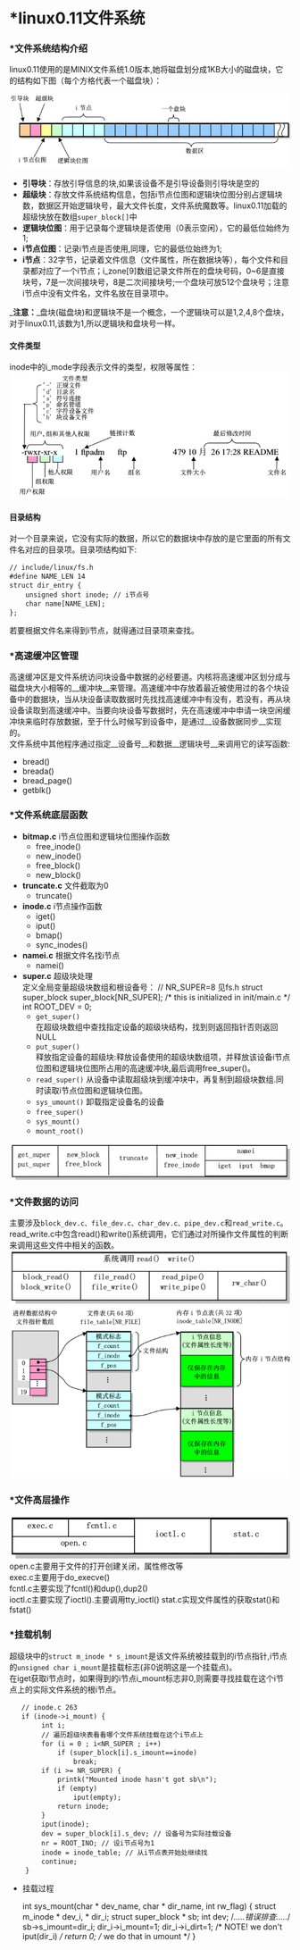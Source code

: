 

# *linux0.11文件系统
### *文件系统结构介绍
linux0.11使用的是MINIX文件系统1.0版本,她将磁盘划分成1KB大小的磁盘块，它的结构如下图（每个方格代表一个磁盘块）：

  ![minix文件系统结构](./img/minix-fs-1.0.png)
* **引导块**：存放引导信息的块,如果该设备不是引导设备则引导块是空的
* **超级块**：存放文件系统结构信息，包括i节点位图和逻辑块位图分别占逻辑块数，数据区开始逻辑块号，最大文件长度，文件系统魔数等。linux0.11加载的超级快放在数组`super_block[]`中  
* **逻辑块位图**：用于记录每个逻辑块是否使用（0表示空闲），它的最低位始终为1;
* **i节点位图**：记录i节点是否使用,同理，它的最低位始终为1;
* **i节点**：32字节，记录着文件信息（文件属性，所在数据块等），每个文件和目录都对应了一个i节点；i_zone[9]数组记录文件所在的盘块号码，0~6是直接块号，7是一次间接块号，8是二次间接块号;一个盘块可放512个盘块号；注意i节点中没有文件名，文件名放在目录项中。  

_**注意：**_盘块(磁盘块)和逻辑块不是一个概念，一个逻辑块可以是1,2,4,8个盘块，对于linux0.11,该数为1,所以逻辑块和盘块号一样。
#### 文件类型
inode中的i_mode字段表示文件的类型，权限等属性：  
![i-mode图解](./img/linux011-i-mode.png)
#### 目录结构
对一个目录来说，它没有实际的数据，所以它的数据块中存放的是它里面的所有文件名对应的目录项。目录项结构如下:  

    // include/linux/fs.h
    #define NAME_LEN 14
    struct dir_entry {
        unsigned short inode; // i节点号
        char name[NAME_LEN];
    };
若要根据文件名来得到i节点，就得通过目录项来查找。
### *高速缓冲区管理
高速缓冲区是文件系统访问块设备中数据的必经要道。内核将高速缓冲区划分成与磁盘块大小相等的__缓冲块__来管理。高速缓冲中存放着最近被使用过的各个块设备中的数据块，当从块设备读取数据时先找找高速缓冲中有没有，若没有，再从块设备读取到高速缓冲中。当要向块设备写数据时，先在高速缓冲中申请一块空闲缓冲块来临时存放数据，至于什么时候写到设备中，是通过__设备数据同步__实现的。  
文件系统中其他程序通过指定__设备号__和数据__逻辑块号__来调用它的读写函数:
* bread()
* breada()
* bread_page()
* getblk()
### *文件系统底层函数
* **bitmap.c** i节点位图和逻辑块位图操作函数 
    * free_inode()
    * new_inode()
    * free_block()
    * new_block()
* **truncate.c** 文件截取为0  
    * truncate()
* **inode.c** i节点操作函数  
    * iget()
    * iput()
    * bmap()
    * sync_inodes()
* **namei.c** 根据文件名找i节点 
    * namei()
* **super.c** 超级块处理  
定义全局变量超级块数组和根设备号：
      // NR_SUPER=8 见fs.h
      struct super_block super_block[NR_SUPER];
      /* this is initialized in init/main.c */
      int ROOT_DEV = 0;
    * `get_super()`   
    在超级块数组中查找指定设备的超级块结构，找到则返回指针否则返回NULL
    * `put_super()`  
    释放指定设备的超级块:释放设备使用的超级块数组项，并释放该设备i节点位图和逻辑块位图所占用的高速缓冲块,最后调用free_super()。
    * `read_super()` 
    从设备中读取超级块到缓冲块中，再复制到超级块数组.同时读取i节点位图和逻辑块位图。
    * `sys_umount()`
    卸载指定设备名的设备
    * `free_super()`
    * `sys_mount()` 
    * `mount_root()` 

 ![fs底层函数关系](./img/fs-low-lev-funs.png)
 
 ### *文件数据的访问
 主要涉及`block_dev.c、file_dev.c、char_dev.c、pipe_dev.c`和`read_write.c`。read_write.c中包含read()和write()系统调用，它们通过对所操作文件属性的判断来调用这些文件中相关的函数。
 ![数据访问函数](./img/fs-data-access-funcs.png)
 ![进程打开文件](./img/proc-to-file.png)

### *文件高层操作
![fs上层操作](./img/fs-high-lev-op.png)
 open.c主要用于文件的打开创建关闭，属性修改等  
 exec.c主要用于do_execve()  
 fcntl.c主要实现了fcntl()和dup(),dup2()  
 ioctl.c主要实现了ioctl().主要调用tty_ioctl()
 stat.c实现文件属性的获取stat()和fstat()  
 
 ### *挂载机制
 超级块中的`struct m_inode * s_imount`是该文件系统被挂载到的i节点指针,i节点的`unsigned char i_mount`是挂载标志(非0说明这是一个挂载点)。  
 在iget获取i节点时，如果得到的i节点i_mount标志非0,则需要寻找挂载在这个i节点上的实际文件系统的根i节点。  
 
       // inode.c 263
       if (inode->i_mount) {
			int i;
            // 遍历超级块表看看哪个文件系统挂载在这个i节点上
			for (i = 0 ; i<NR_SUPER ; i++)
				if (super_block[i].s_imount==inode)
					break;
			if (i >= NR_SUPER) {
				printk("Mounted inode hasn't got sb\n");
				if (empty)
					iput(empty);
				return inode;
			}
			iput(inode); 
			dev = super_block[i].s_dev; // 设备号为实际挂载设备
			nr = ROOT_INO; // 设i节点号为1
			inode = inode_table; // 从i节点表开始处继续找
			continue;
		}
        
* 挂载过程
    
    int sys_mount(char * dev_name, char * dir_name, int rw_flag)
    {
        struct m_inode * dev_i, * dir_i;
        struct super_block * sb;
        int dev;
        /*.....错误排查.....*/
        sb->s_imount=dir_i;
        dir_i->i_mount=1;
        dir_i->i_dirt=1;		/* NOTE! we don't iput(dir_i) */
        return 0;			/* we do that in umount */
    }
